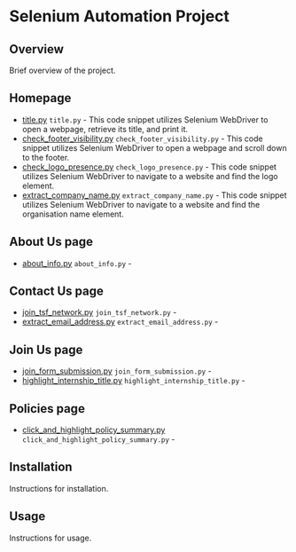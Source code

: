 # Selenium Automation Project

## Overview

Brief overview of the project.

## Homepage
-  [title.py](title.py) `title.py` - This code snippet utilizes Selenium WebDriver to open a webpage, retrieve its title, and print it.
-  [check_footer_visibility.py](check_footer_visibility.py) `check_footer_visibility.py` - This code snippet utilizes Selenium WebDriver to open a webpage and scroll down to the footer. 
-  [check_logo_presence.py](check_logo_presence.py) `check_logo_presence.py` - This code snippet utilizes Selenium WebDriver to navigate to a website and find the logo element. 
-  [extract_company_name.py](extract_company_name.py) `extract_company_name.py` - This code snippet utilizes Selenium WebDriver to navigate to a website and find the organisation name element.


## About Us page
-  [about_info.py](about_info.py) `about_info.py` - 


## Contact Us page
-  [join_tsf_network.py](join_tsf_network.py) `join_tsf_network.py` - 
-  [extract_email_address.py](extract_email_address.py) `extract_email_address.py` -


## Join Us page
-  [join_form_submission.py](join_form_submission.py) `join_form_submission.py` -
-  [highlight_internship_title.py](highlight_internship_title.py) `highlight_internship_title.py` -


## Policies page
- [click_and_highlight_policy_summary.py](click_and_highlight_policy_summary.py) `click_and_highlight_policy_summary.py` -


## Installation

Instructions for installation.

## Usage

Instructions for usage.
